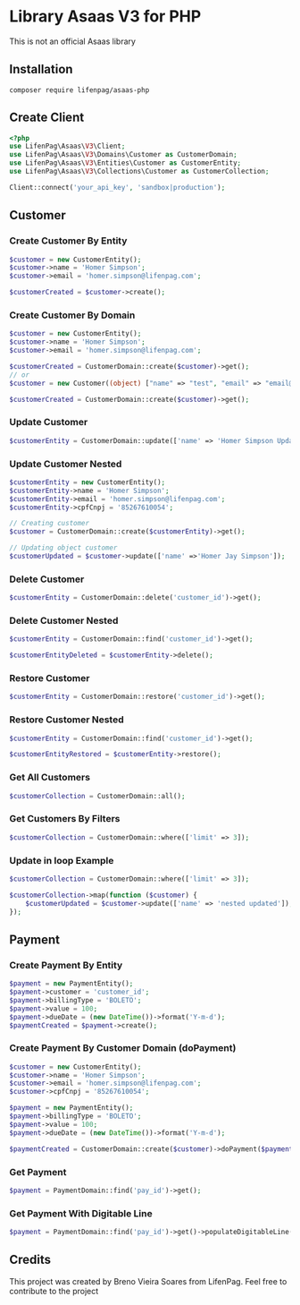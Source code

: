 # Library Asaas V3 for PHP

This is not an official Asaas library

## Installation

```
composer require lifenpag/asaas-php
```

## Create Client

```php
<?php
use LifenPag\Asaas\V3\Client;
use LifenPag\Asaas\V3\Domains\Customer as CustomerDomain;
use LifenPag\Asaas\V3\Entities\Customer as CustomerEntity;
use LifenPag\Asaas\V3\Collections\Customer as CustomerCollection;

Client::connect('your_api_key', 'sandbox|production');
```

## Customer

### Create Customer By Entity
```php
$customer = new CustomerEntity();
$customer->name = 'Homer Simpson';
$customer->email = 'homer.simpson@lifenpag.com';

$customerCreated = $customer->create();
```

### Create Customer By Domain
```php
$customer = new CustomerEntity();
$customer->name = 'Homer Simpson';
$customer->email = 'homer.simpson@lifenpag.com';

$customerCreated = CustomerDomain::create($customer)->get();
// or
$customer = new Customer((object) ["name" => "test", "email" => "email@test.com"];

$customerCreated = CustomerDomain::create($customer)->get();
```

### Update Customer
```php
$customerEntity = CustomerDomain::update(['name' => 'Homer Simpson Updated'], 'customer_id')->get();
```

### Update Customer Nested
```php
$customerEntity = new CustomerEntity();
$customerEntity->name = 'Homer Simpson';
$customerEntity->email = 'homer.simpson@lifenpag.com';
$customerEntity->cpfCnpj = '85267610054';

// Creating customer
$customer = CustomerDomain::create($customerEntity)->get();

// Updating object customer
$customerUpdated = $customer->update(['name' =>'Homer Jay Simpson']);
```

### Delete Customer
```php
$customerEntity = CustomerDomain::delete('customer_id')->get();
```

### Delete Customer Nested
```php
$customerEntity = CustomerDomain::find('customer_id')->get();

$customerEntityDeleted = $customerEntity->delete();
```

### Restore Customer
```php
$customerEntity = CustomerDomain::restore('customer_id')->get();
```

### Restore Customer Nested
```php
$customerEntity = CustomerDomain::find('customer_id')->get();

$customerEntityRestored = $customerEntity->restore();
```

### Get All Customers
```php
$customerCollection = CustomerDomain::all();
```

### Get Customers By Filters
```php
$customerCollection = CustomerDomain::where(['limit' => 3]);
```

### Update in loop Example
```php
$customerCollection = CustomerDomain::where(['limit' => 3]);

$customerCollection->map(function ($customer) {
	$customerUpdated = $customer->update(['name' => 'nested updated']);
});
```

## Payment
### Create Payment By Entity
```php
$payment = new PaymentEntity();
$payment->customer = 'customer_id';
$payment->billingType = 'BOLETO';
$payment->value = 100;
$payment->dueDate = (new DateTime())->format('Y-m-d');
$paymentCreated = $payment->create();
```

### Create Payment By Customer Domain (doPayment)
```php
$customer = new CustomerEntity();
$customer->name = 'Homer Simpson';
$customer->email = 'homer.simpson@lifenpag.com';
$customer->cpfCnpj = '85267610054';

$payment = new PaymentEntity();
$payment->billingType = 'BOLETO';
$payment->value = 100;
$payment->dueDate = (new DateTime())->format('Y-m-d');

$paymentCreated = CustomerDomain::create($customer)->doPayment($payment);
```

### Get Payment
```php
$payment = PaymentDomain::find('pay_id')->get();
```

### Get Payment With Digitable Line
```php
$payment = PaymentDomain::find('pay_id')->get()->populateDigitableLine();
```

## Credits

This project was created by Breno Vieira Soares from LifenPag. Feel free to contribute to the project

